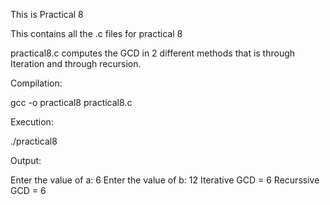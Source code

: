 This is Practical 8


This contains all the .c files for practical 8


practical8.c computes the GCD in 2 different methods that is through Iteration and through recursion.

Compilation:

gcc -o practical8 practical8.c

Execution:

./practical8


Output:

Enter the value of a: 6
Enter the value of b: 12
Iterative GCD = 6
Recurssive GCD = 6
